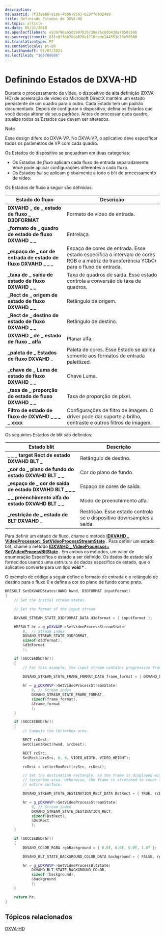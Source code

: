 ```yaml
---
description: .
ms.assetid: 7f339ee8-01e6-4bbb-8563-020ff0e02499
title: Definindo Estados de DXVA-HD
ms.topic: article
ms.date: 05/31/2018
ms.openlocfilehash: e539796aa5d3997b35739e75c80b438a7b5da50b
ms.sourcegitcommit: 831e8f3db78ab820e1710cede244553c70e50500
ms.translationtype: MT
ms.contentlocale: pt-BR
ms.lasthandoff: 01/07/2021
ms.locfileid: "105788686"
---
```

# <a name="setting-dxva-hd-states"></a>Definindo Estados de DXVA-HD

Durante o processamento de vídeo, o dispositivo de alta definição (DXVA-HD) de aceleração de vídeo do Microsoft DirectX mantém um estado persistente de um quadro para o outro. Cada Estado tem um padrão documentado. Depois de configurar o dispositivo, defina os Estados que você deseja alterar de seus padrões. Antes de processar cada quadro, atualize todos os Estados que devem ser alterados.

> [!Note]  
> Esse design difere do DXVA-VP. No DXVA-VP, o aplicativo deve especificar todos os parâmetros de VP com cada quadro.

 

Os Estados do dispositivo se enquadram em duas categorias:

-   Os Estados de *fluxo* aplicam cada fluxo de entrada separadamente. Você pode aplicar configurações diferentes a cada fluxo.
-   Os Estados *blit* se aplicam globalmente a todo o blit de processamento de vídeo.

Os Estados de fluxo a seguir são definidos.



| Estado do fluxo                                   | Descrição                                                                                                     |
|------------------------------------------------|-----------------------------------------------------------------------------------------------------------------|
| **DXVAHD \_ de \_ estado de fluxo \_ D3DFORMAT**           | Formato de vídeo de entrada.                                                                                             |
| **\_formato de \_ quadro de estado de fluxo DXVAHD \_ \_**       | Entrelaça.                                                                                                    |
| **\_espaço de \_ cor de entrada de estado de fluxo DXVAHD \_ \_ \_** | Espaço de cores de entrada. Esse estado especifica o intervalo de cores RGB e a matriz de transferência YCbCr para o fluxo de entrada. |
| **\_taxa de \_ saída de estado de fluxo DXVAHD \_ \_**        | Taxa de quadros de saída. Esse estado controla a conversão de taxa de quadros.                                                   |
| **\_Rect de \_ origem de estado de fluxo DXVAHD \_ \_**        | Retângulo de origem.                                                                                               |
| **\_Rect de \_ destino de estado de fluxo DXVAHD \_ \_**   | Retângulo de destino.                                                                                          |
| **DXVAHD \_ de \_ estado de fluxo \_ alfa**               | Planar alfa.                                                                                                   |
| **\_paleta de \_ Estados de fluxo DXVAHD \_**             | Paleta de cores. Esse Estado se aplica somente aos formatos de entrada palettized.                                             |
| **\_chave de \_ Luma de estado de fluxo DXVAHD \_ \_**           | Chave Luma.                                                                                                       |
| **\_taxa de \_ proporção do estado de fluxo DXVAHD \_ \_**       | Taxa de proporção de pixel.                                                                                             |
| **Filtro de estado de fluxo de DXVAHD \_ \_ \_ \_ xxxx**        | Configurações de filtro de imagem. O driver pode dar suporte a brilho, contraste e outros filtros de imagem.                    |



 

Os seguintes Estados de blit são definidos:



| Estado blit                                   | Descrição                                                                  |
|----------------------------------------------|------------------------------------------------------------------------------|
| **\_ \_ \_ target Rect de estado DXVAHD BLT \_**         | Retângulo de destino.                                                            |
| **\_cor do \_ plano de fundo do estado DXVAHD BLT \_ \_**    | Cor do plano de fundo.                                                            |
| **\_espaço de \_ cor de saída de estado DXVAHD BLT \_ \_ \_** | Espaço de cores de saída.                                                          |
| **\_ \_ preenchimento alfa do estado DXVAHD BLT \_ \_**          | Modo de preenchimento alfa.                                                             |
| **\_restrição de \_ estado de BLT DXVAHD \_**         | Restrição. Esse estado controla se o dispositivo downsamples a saída. |



 

Para definir um estado de fluxo, chame o método [**IDXVAHD \_ VideoProcessor:: SetVideoProcessStreamState**](/windows/desktop/api/dxvahd/nf-dxvahd-idxvahd_videoprocessor-setvideoprocessstreamstate) . Para definir um estado blit, chame o método [**IDXVAHD \_ VideoProcessor:: SetVideoProcessBltState**](/windows/desktop/api/dxvahd/nf-dxvahd-idxvahd_videoprocessor-setvideoprocessbltstate) . Em ambos os métodos, um valor de enumeração Especifica o estado a ser definido. Os dados de estado são fornecidos usando uma estrutura de dados específica de estado, que o aplicativo converte para um tipo **void \*** .

O exemplo de código a seguir define o formato de entrada e o retângulo de destino para o fluxo 0 e define a cor do plano de fundo como preto.


```C++
HRESULT SetDXVAHDStates(HWND hwnd, D3DFORMAT inputFormat)
{
    // Set the initial stream states.

    // Set the format of the input stream

    DXVAHD_STREAM_STATE_D3DFORMAT_DATA d3dformat = { inputFormat };

    HRESULT hr = g_pDXVAVP->SetVideoProcessStreamState(
        0,  // Stream index
        DXVAHD_STREAM_STATE_D3DFORMAT,
        sizeof(d3dformat),
        &d3dformat
        );

    if (SUCCEEDED(hr))
    { 
        // For this example, the input stream contains progressive frames.

        DXVAHD_STREAM_STATE_FRAME_FORMAT_DATA frame_format = { DXVAHD_FRAME_FORMAT_PROGRESSIVE };
        
        hr = g_pDXVAVP->SetVideoProcessStreamState(
            0, // Stream index
            DXVAHD_STREAM_STATE_FRAME_FORMAT,
            sizeof(frame_format),
            &frame_format
            );
    }

    if (SUCCEEDED(hr))
    { 
        // Compute the letterbox area.

        RECT rcDest;
        GetClientRect(hwnd, &rcDest);

        RECT rcSrc;
        SetRect(&rcSrc, 0, 0, VIDEO_WIDTH, VIDEO_HEIGHT);

        rcDest = LetterBoxRect(rcSrc, rcDest);

        // Set the destination rectangle, so the frame is displayed within the 
        // letterbox area. Otherwise, the frame is stretched to cover the 
        // entire surface.

        DXVAHD_STREAM_STATE_DESTINATION_RECT_DATA DstRect = { TRUE, rcDest };

        hr = g_pDXVAVP->SetVideoProcessStreamState(
            0, // Stream index 
            DXVAHD_STREAM_STATE_DESTINATION_RECT,
            sizeof(DstRect),
            &DstRect
            );
    }

    if (SUCCEEDED(hr))
    { 
        DXVAHD_COLOR_RGBA rgbBackground = { 0.0f, 0.0f, 0.0f, 1.0f };  // RGBA

        DXVAHD_BLT_STATE_BACKGROUND_COLOR_DATA background = { FALSE, rgbBackground };

        hr = g_pDXVAVP->SetVideoProcessBltState(
            DXVAHD_BLT_STATE_BACKGROUND_COLOR,
            sizeof (background),
            &background
            );
    }

    return hr;
}
```



## <a name="related-topics"></a>Tópicos relacionados

<dl> <dt>

[DXVA-HD](dxva-hd.md)
</dt> </dl>

 

 



